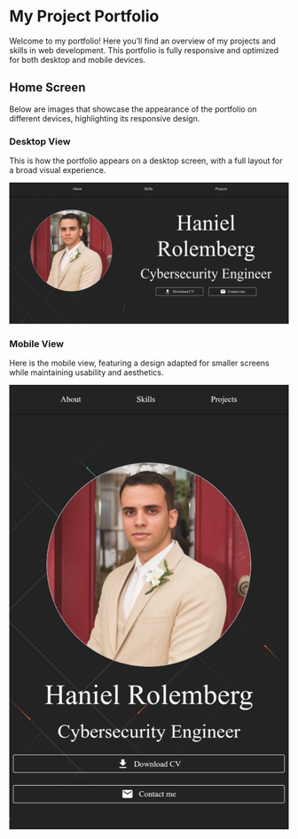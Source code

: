 # My Project Portfolio

Welcome to my portfolio! Here you’ll find an overview of my projects and skills in web development. This portfolio is fully responsive and optimized for both desktop and mobile devices.

## Home Screen

Below are images that showcase the appearance of the portfolio on different devices, highlighting its responsive design.

### Desktop View
This is how the portfolio appears on a desktop screen, with a full layout for a broad visual experience.

![Desktop View](resources/HanielCV-Home-Desktop.png)

### Mobile View
Here is the mobile view, featuring a design adapted for smaller screens while maintaining usability and aesthetics.

![Mobile View](resources/HanielCV-Home-Mobile.png)
